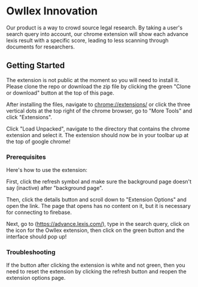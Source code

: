 # Owllex Innovation

Our product is a way to crowd source legal research. By taking a user's search query into account, our chrome extension will show each advance lexis result with a specific score, leading to less scanning through documents for researchers.

## Getting Started

The extension is not public at the moment so you will need to install it. Please clone the repo or download the zip file by clicking the green "Clone or download" button at the top of this page.

After installing the files, navigate to <chrome://extensions/> or click the three vertical dots at the top right of the chrome browser, go to "More Tools" and click "Extensions".

Click "Load Unpacked", navigate to the directory that contains the chrome extension and select it. The extension should now be in your toolbar up at the top of google chrome!

### Prerequisites

Here's how to use the extension:

First, click the refresh symbol and make sure the background page doesn't say (inactive) after "background page".

Then, click the details button and scroll down to "Extension Options" and open the link. The page that opens has no content on it, but it is necessary for connecting to firebase.

Next, go to (https://advance.lexis.com/), type in the search query, click on the icon for the Owllex extension, then click on the green button and the interface should pop up!

### Troubleshooting

If the button after clicking the extension is white and not green, then you need to reset the extension by clicking the refresh button and reopen the extension options page.
